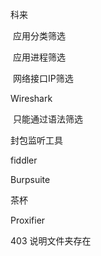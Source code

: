 科来

​	应用分类筛选

​	应用进程筛选

​	网络接口IP筛选

Wireshark

​	只能通过语法筛选

封包监听工具



fiddler

Burpsuite

茶杯 

Proxifier



403 说明文件夹存在



